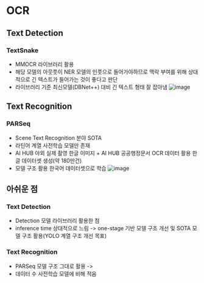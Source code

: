 # OCR

## Text Detection
### TextSnake
- MMOCR 라이브러리 활용
- 해당 모델의 아웃풋이 NER 모델의 인풋으로 들어가야하므로 맥락 부여를 위해 상대적으로 긴 텍스트가 들어가는 것이 좋다고 판단
- 라이브러리 기준 최신모델(DBNet++) 대비 긴 텍스트 형태 잘 잡아냄
![image](https://user-images.githubusercontent.com/77089771/200468695-4cd71875-d0f6-44b1-91a1-b72e90097160.png)


## Text Recognition
### PARSeq
- Scene Text Recognition 분야 SOTA
- 라틴어 계열 사전학습 모델만 존재
- AI HUB 야외 실제 촬영 한글 이미지 + AI HUB 공공행정문서 OCR 데이터 활용 한글 데이터셋 생성(약 180만건)
- 모델 구조 활용 한국어 데이터셋으로 학습
![image](https://user-images.githubusercontent.com/77089771/200469890-df2688b3-8e1c-45e7-83cc-cd9999e7975c.png)


## 아쉬운 점
### Text Detection
- Detection 모델 라이브러리 활용한 점
- inference time 상대적으로 느림
  -> one-stage 기반 모델 구조 개선 및 SOTA 모델 구조 활용(YOLO 계열 구조 개선 목표)
### Text Recognition
- PARSeq 모델 구조 그대로 활용
  -> 
- 데이터 수 사전학습 모델에 비해 적음
